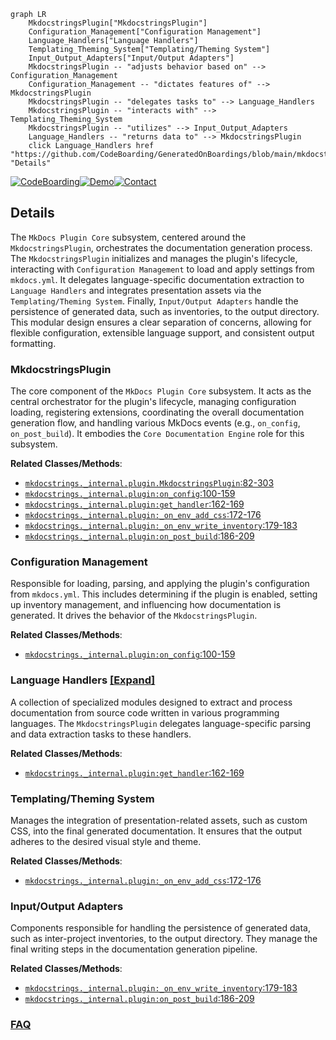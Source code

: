 ```mermaid
graph LR
    MkdocstringsPlugin["MkdocstringsPlugin"]
    Configuration_Management["Configuration Management"]
    Language_Handlers["Language Handlers"]
    Templating_Theming_System["Templating/Theming System"]
    Input_Output_Adapters["Input/Output Adapters"]
    MkdocstringsPlugin -- "adjusts behavior based on" --> Configuration_Management
    Configuration_Management -- "dictates features of" --> MkdocstringsPlugin
    MkdocstringsPlugin -- "delegates tasks to" --> Language_Handlers
    MkdocstringsPlugin -- "interacts with" --> Templating_Theming_System
    MkdocstringsPlugin -- "utilizes" --> Input_Output_Adapters
    Language_Handlers -- "returns data to" --> MkdocstringsPlugin
    click Language_Handlers href "https://github.com/CodeBoarding/GeneratedOnBoardings/blob/main/mkdocstrings/Language_Handlers.md" "Details"
```

[![CodeBoarding](https://img.shields.io/badge/Generated%20by-CodeBoarding-9cf?style=flat-square)](https://github.com/CodeBoarding/GeneratedOnBoardings)[![Demo](https://img.shields.io/badge/Try%20our-Demo-blue?style=flat-square)](https://www.codeboarding.org/demo)[![Contact](https://img.shields.io/badge/Contact%20us%20-%20contact@codeboarding.org-lightgrey?style=flat-square)](mailto:contact@codeboarding.org)

## Details

The `MkDocs Plugin Core` subsystem, centered around the `MkdocstringsPlugin`, orchestrates the documentation generation process. The `MkdocstringsPlugin` initializes and manages the plugin's lifecycle, interacting with `Configuration Management` to load and apply settings from `mkdocs.yml`. It delegates language-specific documentation extraction to `Language Handlers` and integrates presentation assets via the `Templating/Theming System`. Finally, `Input/Output Adapters` handle the persistence of generated data, such as inventories, to the output directory. This modular design ensures a clear separation of concerns, allowing for flexible configuration, extensible language support, and consistent output formatting.

### MkdocstringsPlugin
The core component of the `MkDocs Plugin Core` subsystem. It acts as the central orchestrator for the plugin's lifecycle, managing configuration loading, registering extensions, coordinating the overall documentation generation flow, and handling various MkDocs events (e.g., `on_config`, `on_post_build`). It embodies the `Core Documentation Engine` role for this subsystem.


**Related Classes/Methods**:

- <a href="https://github.com/mkdocstrings/mkdocstrings/blob/main/src/mkdocstrings/_internal/plugin.py#L82-L303" target="_blank" rel="noopener noreferrer">`mkdocstrings._internal.plugin.MkdocstringsPlugin`:82-303</a>
- <a href="https://github.com/mkdocstrings/mkdocstrings/blob/main/src/mkdocstrings/_internal/plugin.py#L100-L159" target="_blank" rel="noopener noreferrer">`mkdocstrings._internal.plugin:on_config`:100-159</a>
- <a href="https://github.com/mkdocstrings/mkdocstrings/blob/main/src/mkdocstrings/_internal/plugin.py#L162-L169" target="_blank" rel="noopener noreferrer">`mkdocstrings._internal.plugin:get_handler`:162-169</a>
- <a href="https://github.com/mkdocstrings/mkdocstrings/blob/main/src/mkdocstrings/_internal/plugin.py#L172-L176" target="_blank" rel="noopener noreferrer">`mkdocstrings._internal.plugin:_on_env_add_css`:172-176</a>
- <a href="https://github.com/mkdocstrings/mkdocstrings/blob/main/src/mkdocstrings/_internal/plugin.py#L179-L183" target="_blank" rel="noopener noreferrer">`mkdocstrings._internal.plugin:_on_env_write_inventory`:179-183</a>
- <a href="https://github.com/mkdocstrings/mkdocstrings/blob/main/src/mkdocstrings/_internal/plugin.py#L186-L209" target="_blank" rel="noopener noreferrer">`mkdocstrings._internal.plugin:on_post_build`:186-209</a>


### Configuration Management
Responsible for loading, parsing, and applying the plugin's configuration from `mkdocs.yml`. This includes determining if the plugin is enabled, setting up inventory management, and influencing how documentation is generated. It drives the behavior of the `MkdocstringsPlugin`.


**Related Classes/Methods**:

- <a href="https://github.com/mkdocstrings/mkdocstrings/blob/main/src/mkdocstrings/_internal/plugin.py#L100-L159" target="_blank" rel="noopener noreferrer">`mkdocstrings._internal.plugin:on_config`:100-159</a>


### Language Handlers [[Expand]](./Language_Handlers.md)
A collection of specialized modules designed to extract and process documentation from source code written in various programming languages. The `MkdocstringsPlugin` delegates language-specific parsing and data extraction tasks to these handlers.


**Related Classes/Methods**:

- <a href="https://github.com/mkdocstrings/mkdocstrings/blob/main/src/mkdocstrings/_internal/plugin.py#L162-L169" target="_blank" rel="noopener noreferrer">`mkdocstrings._internal.plugin:get_handler`:162-169</a>


### Templating/Theming System
Manages the integration of presentation-related assets, such as custom CSS, into the final generated documentation. It ensures that the output adheres to the desired visual style and theme.


**Related Classes/Methods**:

- <a href="https://github.com/mkdocstrings/mkdocstrings/blob/main/src/mkdocstrings/_internal/plugin.py#L172-L176" target="_blank" rel="noopener noreferrer">`mkdocstrings._internal.plugin:_on_env_add_css`:172-176</a>


### Input/Output Adapters
Components responsible for handling the persistence of generated data, such as inter-project inventories, to the output directory. They manage the final writing steps in the documentation generation pipeline.


**Related Classes/Methods**:

- <a href="https://github.com/mkdocstrings/mkdocstrings/blob/main/src/mkdocstrings/_internal/plugin.py#L179-L183" target="_blank" rel="noopener noreferrer">`mkdocstrings._internal.plugin:_on_env_write_inventory`:179-183</a>
- <a href="https://github.com/mkdocstrings/mkdocstrings/blob/main/src/mkdocstrings/_internal/plugin.py#L186-L209" target="_blank" rel="noopener noreferrer">`mkdocstrings._internal.plugin:on_post_build`:186-209</a>




### [FAQ](https://github.com/CodeBoarding/GeneratedOnBoardings/tree/main?tab=readme-ov-file#faq)